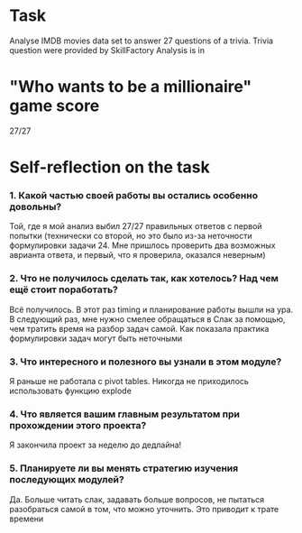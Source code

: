 # Task 
Analyse IMDB movies data set to answer 27 questions of a trivia. Trivia question were provided by SkillFactory 
Analysis is in 
# "Who wants to be a millionaire" game score
27/27
# Self-reflection on the task 
### 1. Какой частью своей работы вы остались особенно довольны?
Той, где я мой анализ выбил 27/27 правильных ответов с первой попытки (технически со второй, но это было из-за неточности формулировки задачи 24. Мне пришлось проверить два возможных аврианта ответа, и первый, что я проверила, оказался неверным)
### 2. Что не получилось сделать так, как хотелось? Над чем ещё стоит поработать?
Всё получилось. В этот раз timing и планирование работы вышли на ура. В следующий раз, мне нужно смелее обращаться в Слак за помощью, чем тратить время на разбор задач самой. Как показала практика формулировки задач могут быть неточными
### 3. Что интересного и полезного вы узнали в этом модуле?
Я раньше не работала с pivot tables. Никогда не приходилось использовать функцию explode
### 4. Что является вашим главным результатом при прохождении этого проекта?
Я закончила проект за неделю до дедлайна!
### 5. Планируете ли вы менять стратегию изучения последующих модулей?
Да. Больше читать слак, задавать больше вопросов, не пытаться разобраться самой в том, что можно уточнить. Это приводит к трате времени
